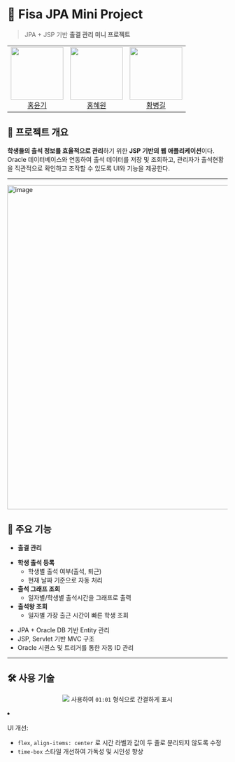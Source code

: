 # 🚀 Fisa JPA Mini Project

> JPA + JSP 기반 **출결 관리 미니 프로젝트**

<table>
  <tr>
    <td align="center">
      <img src="https://github.com/yunkihong-dev.png" width="120" /><br/>
      <a href="https://github.com/yunkihong-dev">홍윤기</a>
    </td>
    <td align="center">
      <img src="https://github.com/hyewon8245.png" width="120" /><br/>
      <a href="https://github.com/hyewon8245">홍혜원</a>
    </td>
    <td align="center">
      <img src="https://github.com/Gill010147.png" width="120" /><br/>
      <a href="https://github.com/Gill010147">황병길</a>
    </td>
  </tr>
</table>


## 📝 프로젝트 개요

**학생들의 출석 정보를 효율적으로 관리**하기 위한 **JSP 기반의 웹 애플리케이션**이다.
Oracle 데이터베이스와 연동하여 출석 데이터를 저장 및 조회하고, 관리자가 출석현황을 직관적으로 확인하고 조작할 수 있도록 UI와 기능을 제공한다.

---
<img width="1296" height="740" alt="image" src="https://github.com/user-attachments/assets/b7038103-ae09-4106-bfce-041e3d34bcd0" />

## 📌 주요 기능

* **출결 관리**

- **학생 출석 등록**
    - 학생별 출석 여부(출석, 퇴근)
    - 현재 날짜 기준으로 자동 처리
- **출석 그래프 조회**
    - 일자별/학생별 출석시간을 그래프로 출력
- **출석왕 조회**
    - 일자별 가장 출근 시간이 빠른 학생 조회

* JPA + Oracle DB 기반 Entity 관리
* JSP, Servlet 기반 MVC 구조
* Oracle 시퀀스 및 트리거를 통한 자동 ID 관리

---

## 🛠️ 사용 기술

<p align="center"> <img src="https://img.shields.io/badge/Java-17-007396?logo=OpenJDK&logoColor=white&style=for-t로 표시하기

* `DateTimeFormatter.ofPattern("HH:mm")` 사용하여 `01:01` 형식으로 간결하게 표시
* UI 개선:

  * `flex`, `align-items: center` 로 시간 라벨과 값이 두 줄로 분리되지 않도록 수정
  * `time-box` 스타일 개선하여 가독성 및 시인성 향상
